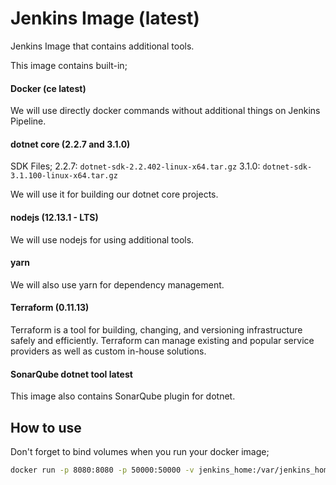 # Jenkins Image (latest)

Jenkins Image that contains additional tools.

This image contains built-in;

#### Docker (ce latest)

We will use directly docker commands without additional things on Jenkins Pipeline.

#### dotnet core (2.2.7 and 3.1.0)

SDK Files;
2.2.7: `dotnet-sdk-2.2.402-linux-x64.tar.gz`
3.1.0: `dotnet-sdk-3.1.100-linux-x64.tar.gz`

We will use it for building our dotnet core projects.

#### nodejs (12.13.1 - LTS)

We will use nodejs for using additional tools.

#### yarn

We will also use yarn for dependency management.

#### Terraform (0.11.13)

Terraform is a tool for building, changing, and versioning infrastructure safely and efficiently. Terraform can manage existing and popular service providers as well as custom in-house solutions.

#### SonarQube dotnet tool latest

This image also contains SonarQube plugin for dotnet.

## How to use

Don't forget to bind volumes when you run your docker image;

```bash
docker run -p 8080:8080 -p 50000:50000 -v jenkins_home:/var/jenkins_home -v /var/run/docker.sock:/var/run/docker.sock monofor/jenkins
```
